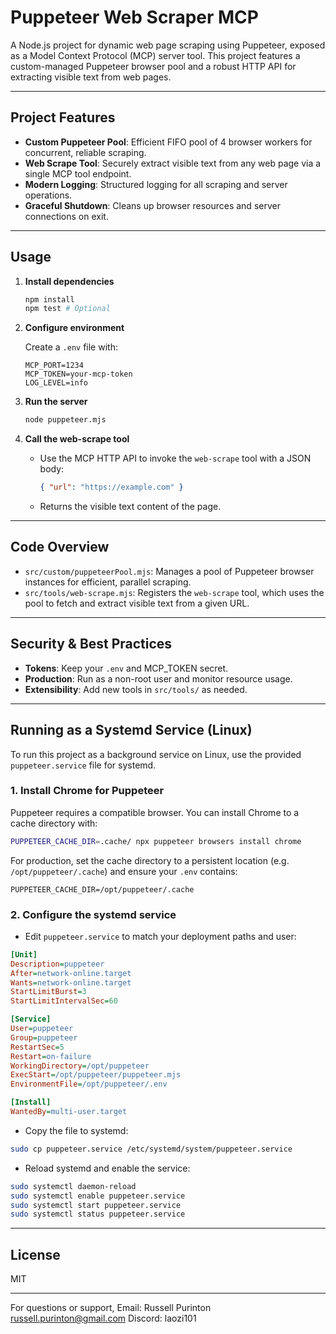 # Puppeteer Web Scraper MCP

A Node.js project for dynamic web page scraping using Puppeteer, exposed as a Model Context Protocol (MCP) server tool. This project features a custom-managed Puppeteer browser pool and a robust HTTP API for extracting visible text from web pages.

---

## Project Features

- **Custom Puppeteer Pool**: Efficient FIFO pool of 4 browser workers for concurrent, reliable scraping.
- **Web Scrape Tool**: Securely extract visible text from any web page via a single MCP tool endpoint.
- **Modern Logging**: Structured logging for all scraping and server operations.
- **Graceful Shutdown**: Cleans up browser resources and server connections on exit.

---

## Usage

1. **Install dependencies**

   ```sh
   npm install
   npm test # Optional
   ```

2. **Configure environment**

   Create a `.env` file with:

   ```env
   MCP_PORT=1234
   MCP_TOKEN=your-mcp-token
   LOG_LEVEL=info
   ```

3. **Run the server**

   ```sh
   node puppeteer.mjs
   ```

4. **Call the web-scrape tool**

   - Use the MCP HTTP API to invoke the `web-scrape` tool with a JSON body:

     ```json
     { "url": "https://example.com" }
     ```

   - Returns the visible text content of the page.

---

## Code Overview

- `src/custom/puppeteerPool.mjs`: Manages a pool of Puppeteer browser instances for efficient, parallel scraping.
- `src/tools/web-scrape.mjs`: Registers the `web-scrape` tool, which uses the pool to fetch and extract visible text from a given URL.

---

## Security & Best Practices

- **Tokens**: Keep your `.env` and MCP_TOKEN secret.
- **Production**: Run as a non-root user and monitor resource usage.
- **Extensibility**: Add new tools in `src/tools/` as needed.

---

## Running as a Systemd Service (Linux)

To run this project as a background service on Linux, use the provided `puppeteer.service` file for systemd.

### 1. Install Chrome for Puppeteer

Puppeteer requires a compatible browser. You can install Chrome to a cache directory with:

```sh
PUPPETEER_CACHE_DIR=.cache/ npx puppeteer browsers install chrome
```

For production, set the cache directory to a persistent location (e.g. `/opt/puppeteer/.cache`) and ensure your `.env` contains:

```env
PUPPETEER_CACHE_DIR=/opt/puppeteer/.cache
```

### 2. Configure the systemd service

- Edit `puppeteer.service` to match your deployment paths and user:

```ini
[Unit]
Description=puppeteer
After=network-online.target
Wants=network-online.target
StartLimitBurst=3
StartLimitIntervalSec=60

[Service]
User=puppeteer
Group=puppeteer
RestartSec=5
Restart=on-failure
WorkingDirectory=/opt/puppeteer
ExecStart=/opt/puppeteer/puppeteer.mjs
EnvironmentFile=/opt/puppeteer/.env

[Install]
WantedBy=multi-user.target
```

- Copy the file to systemd:

```sh
sudo cp puppeteer.service /etc/systemd/system/puppeteer.service
```

- Reload systemd and enable the service:

```sh
sudo systemctl daemon-reload
sudo systemctl enable puppeteer.service
sudo systemctl start puppeteer.service
sudo systemctl status puppeteer.service
```

---

## License

MIT

---

For questions or support,
Email: Russell Purinton <russell.purinton@gmail.com>
Discord: laozi101
